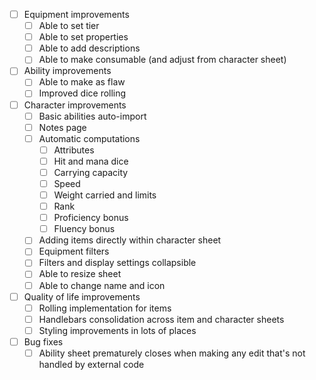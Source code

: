 - [ ] Equipment improvements
  - [ ] Able to set tier
  - [ ] Able to set properties
  - [ ] Able to add descriptions
  - [ ] Able to make consumable (and adjust from character sheet)
- [ ] Ability improvements
  - [ ] Able to make as flaw
  - [ ] Improved dice rolling
- [ ] Character improvements
  - [ ] Basic abilities auto-import
  - [ ] Notes page
  - [ ] Automatic computations
    - [ ] Attributes
    - [ ] Hit and mana dice
    - [ ] Carrying capacity
    - [ ] Speed
    - [ ] Weight carried and limits
    - [ ] Rank
    - [ ] Proficiency bonus
    - [ ] Fluency bonus
  - [ ] Adding items directly within character sheet
  - [ ] Equipment filters
  - [ ] Filters and display settings collapsible
  - [ ] Able to resize sheet
  - [ ] Able to change name and icon
- [ ] Quality of life improvements
  - [ ] Rolling implementation for items
  - [ ] Handlebars consolidation across item and character sheets
  - [ ] Styling improvements in lots of places
- [ ] Bug fixes
  - [ ] Ability sheet prematurely closes when making any edit that's not handled by external code